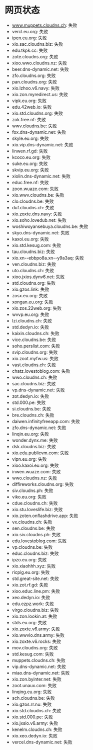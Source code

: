 # 网页状态
- www.muppets.cloudns.ch: 失败
- vercl.eu.org: 失败
- ipen.eu.org: 失败
- xio.sac.cloudns.biz: 失败
- edu.tkpk.cc: 失败
- zote.cloudns.org: 失败
- xioo.wwo.cloudns.nz: 失败
- beer.dns-dynamic.net: 失败
- zfo.cloudns.org: 失败
- pan.cloudns.org: 失败
- xio.lzhoo.v6.navy: 失败
- xio.zon.myredirect.us: 失败
- vipk.eu.org: 失败
- edu.42web.io: 失败
- xio.std.cloudns.org: 失败
- zok.free.nf: 失败
- wwv.cloudns.be: 失败
- fox.dns-dynamic.net: 失败
- skyle.eu.org: 失败
- xio.vip.dns-dynamic.net: 失败
- linwen.rf.gd: 失败
- kcoco.eu.org: 失败
- suke.eu.org: 失败
- skvip.eu.org: 失败
- xiolin.dns-dynamic.net: 失败
- educ.free.nf: 失败
- zoon.wuaze.com: 失败
- xio.wwv.cloudns.be: 失败
- clo.cloudns.be: 失败
- duf.cloudns.ch: 失败
- xio.zoxte.dns.navy: 失败
- xio.soho.lovedub.net: 失败
- woshiwoyansebuya.cloudns.be: 失败
- skyo.dns-dynamic.net: 失败
- kaxoi.eu.org: 失败
- xio.std.kesug.com: 失败
- tau.cloudns.biz: 失败
- xio.xn--ebbpo8a.xn--y9a3aq: 失败
- ven.cloudns.biz: 失败
- uto.cloudns.ch: 失败
- xioo.jxios.dynv6.net: 失败
- std.cloudns.org: 失败
- xio.gzos.link: 失败
- zosx.eu.org: 失败
- xongan.eu.org: 失败
- xio.zos.22web.org: 失败
- wvvp.eu.org: 失败
- lzi.cloudns.ch: 失败
- std.dedyn.io: 失败
- kaixin.cloudns.ch: 失败
- vice.cloudns.be: 失败
- soho.perslist.com: 失败
- svip.cloudns.org: 失败
- xio.zoot.myfw.us: 失败
- vast.cloudns.ch: 失败
- chatz.lovestoblog.com: 失败
- wwo.cloudns.ch: 失败
- sac.cloudns.biz: 失败
- vp.dns-dynamic.net: 失败
- zot.dedyn.io: 失败
- std.000.pe: 失败
- si.cloudns.be: 失败
- bre.cloudns.ch: 失败
- daiwen.infinityfreeapp.com: 失败
- zfo.dns-dynamic.net: 失败
- linqin.eu.org: 失败
- wonder.dynx.me: 失败
- dsk.cloudns.biz: 失败
- xio.edu.publicvm.com: 失败
- vipn.eu.org: 失败
- xioo.kaxoi.eu.org: 失败
- inwen.wuaze.com: 失败
- wwo.cloudns.nz: 失败
- diffireworks.cloudns.org: 失败
- siv.cloudns.ph: 失败
- viko.eu.org: 失败
- cdue.cloudns.ch: 失败
- xio.stu.loveslife.biz: 失败
- xio.zoten.onflashdrive.app: 失败
- vx.cloudns.ch: 失败
- sen.cloudns.be: 失败
- xio.siv.cloudns.ph: 失败
- edu.lovestoblog.com: 失败
- vp.cloudns.be: 失败
- educ.cloudns.biz: 失败
- ipzo.eu.org: 失败
- xio.xiaohhh.xyz: 失败
- ricpig.eu.org: 失败
- std.great-site.net: 失败
- xio.zot.rf.gd: 失败
- xioo.educ.line.pm: 失败
- xeo.dedyn.io: 失败
- edu.ezpz.work: 失败
- virgo.cloudns.biz: 失败
- xio.zon.lookin.at: 失败
- stds.eu.org: 失败
- xio.zoxte.v6.army: 失败
- xio.wwvio.dns.army: 失败
- xio.zoxte.v6.rocks: 失败
- mov.cloudns.org: 失败
- std.kesug.com: 失败
- muppets.cloudns.ch: 失败
- vip.dns-dynamic.net: 失败
- miao.dns-dynamic.net: 失败
- xio.zon.byinter.net: 失败
- zoot.unaux.com: 失败
- linqing.eu.org: 失败
- sch.cloudns.be: 失败
- xio.gzos.rr.nu: 失败
- xio.std.cloudns.ch: 失败
- xio.std.000.pe: 失败
- xio.jxsio.v6.army: 失败
- kenelm.cloudns.ch: 失败
- xio.xeo.dedyn.io: 失败
- vercel.dns-dynamic.net: 失败
